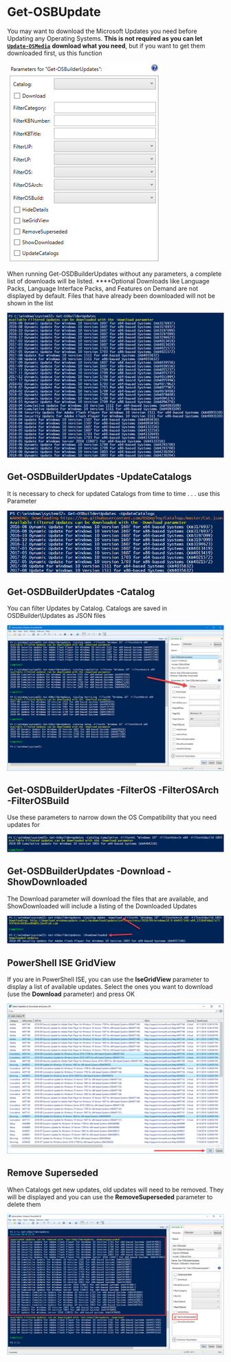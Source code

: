 # Get-OSBUpdate

You may want to download the Microsoft Updates you need before Updating any Operating Systems.  **This is not required as you can let** [**`Update-OSMedia`**](../osmedia/update-osmedia/) **download what you need**, but if you want to get them downloaded first, us this function

![](../../../../.gitbook/assets/2018-10-23_0-06-51.png)

When running Get-OSDBuilderUpdates without any parameters, a complete list of downloads will be listed.  ****Optional Downloads like Language Packs, Language Interface Packs, and Features on Demand are not displayed by default.  Files that have already been downloaded will not be shown in the list

![](../../../../.gitbook/assets/2018-10-01_0-53-44.png)

## Get-OSDBuilderUpdates -UpdateCatalogs

It is necessary to check for updated Catalogs from time to time . . . use this Parameter

![](../../../../.gitbook/assets/2018-10-01_0-55-55.png)

## Get-OSDBuilderUpdates -Catalog

You can filter Updates by Catalog.  Catalogs are saved in OSDBuilder\Updates as JSON files

![](../../../../.gitbook/assets/2018-10-01_0-50-18.png)

## Get-OSDBuilderUpdates -FilterOS -FilterOSArch -FilterOSBuild

Use these parameters to narrow down the OS Compatibility that you need updates for

![](../../../../.gitbook/assets/2018-10-01_0-58-42.png)

## Get-OSDBuilderUpdates -Download -ShowDownloaded

The Download parameter will download the files that are available, and ShowDownloaded will include a listing of the Downloaded Updates

![](../../../../.gitbook/assets/2018-10-01_1-01-35.png)

## PowerShell ISE GridView

If you are in PowerShell ISE, you can use the **IseGridView** parameter to display a list of available updates.  Select the ones you want to download \(use the **Download** parameter\) and press OK

![](../../../../.gitbook/assets/2018-09-12_1-25-32.png)

## Remove Superseded

When Catalogs get new updates, old updates will need to be removed.  They will be displayed and you can use the **RemoveSuperseded** parameter to delete them

![](../../../../.gitbook/assets/2018-09-12_1-29-10.png)



